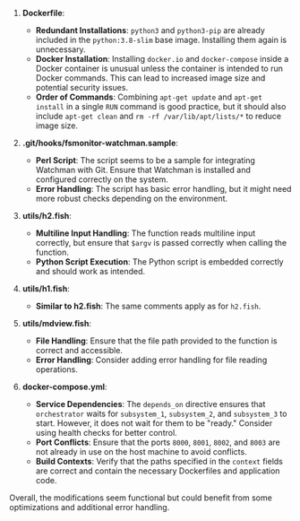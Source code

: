1. **Dockerfile**:
   - **Redundant Installations**: `python3` and `python3-pip` are already included in the `python:3.8-slim` base image. Installing them again is unnecessary.
   - **Docker Installation**: Installing `docker.io` and `docker-compose` inside a Docker container is unusual unless the container is intended to run Docker commands. This can lead to increased image size and potential security issues.
   - **Order of Commands**: Combining `apt-get update` and `apt-get install` in a single `RUN` command is good practice, but it should also include `apt-get clean` and `rm -rf /var/lib/apt/lists/*` to reduce image size.

2. **.git/hooks/fsmonitor-watchman.sample**:
   - **Perl Script**: The script seems to be a sample for integrating Watchman with Git. Ensure that Watchman is installed and configured correctly on the system.
   - **Error Handling**: The script has basic error handling, but it might need more robust checks depending on the environment.

3. **utils/h2.fish**:
   - **Multiline Input Handling**: The function reads multiline input correctly, but ensure that `$argv` is passed correctly when calling the function.
   - **Python Script Execution**: The Python script is embedded correctly and should work as intended.

4. **utils/h1.fish**:
   - **Similar to h2.fish**: The same comments apply as for `h2.fish`.

5. **utils/mdview.fish**:
   - **File Handling**: Ensure that the file path provided to the function is correct and accessible.
   - **Error Handling**: Consider adding error handling for file reading operations.

6. **docker-compose.yml**:
   - **Service Dependencies**: The `depends_on` directive ensures that `orchestrator` waits for `subsystem_1`, `subsystem_2`, and `subsystem_3` to start. However, it does not wait for them to be "ready." Consider using health checks for better control.
   - **Port Conflicts**: Ensure that the ports `8000`, `8001`, `8002`, and `8003` are not already in use on the host machine to avoid conflicts.
   - **Build Contexts**: Verify that the paths specified in the `context` fields are correct and contain the necessary Dockerfiles and application code.

Overall, the modifications seem functional but could benefit from some optimizations and additional error handling.
